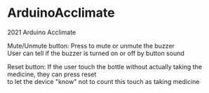 # ArduinoAcclimate
2021 Arduino Acclimate

Mute/Unmute button:
  Press to mute or unmute the buzzer<br />
  User can tell if the buzzer is turned on or off by button sound<br />
  
Reset button:
  If the user touch the bottle without actually taking the medicine, they can press reset <br />
  to let the device "know" not to count this touch as taking medicine <br />
  
